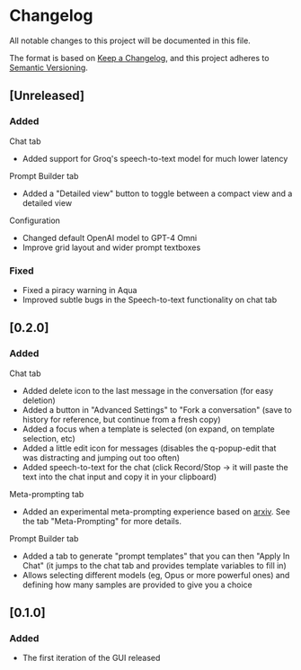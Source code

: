 # Changelog
All notable changes to this project will be documented in this file.

The format is based on [Keep a Changelog](https://keepachangelog.com/en/1.0.0/),
and this project adheres to [Semantic Versioning](https://semver.org/spec/v2.0.0.html).

## [Unreleased]

### Added

Chat tab
- Added support for Groq's speech-to-text model for much lower latency

Prompt Builder tab
- Added a "Detailed view" button to toggle between a compact view and a detailed view

Configuration
- Changed default OpenAI model to GPT-4 Omni
- Improve grid layout and wider prompt textboxes

### Fixed
- Fixed a piracy warning in Aqua
- Improved subtle bugs in the Speech-to-text functionality on chat tab

## [0.2.0]

### Added

Chat tab
- Added delete icon to the last message in the conversation (for easy deletion)
- Added a button in "Advanced Settings" to "Fork a conversation" (save to history for reference, but continue from a fresh copy)
- Added a focus when a template is selected (on expand, on template selection, etc)
- Added a little edit icon for messages (disables the q-popup-edit that was distracting and jumping out too often)
- Added speech-to-text for the chat (click Record/Stop -> it will paste the text into the chat input and copy it in your clipboard)

Meta-prompting tab
- Added an experimental meta-prompting experience based on [arxiv](https://arxiv.org/pdf/2401.12954). See the tab "Meta-Prompting" for more details.

Prompt Builder tab
- Added a tab to generate "prompt templates" that you can then "Apply In Chat" (it jumps to the chat tab and provides template variables to fill in)
- Allows selecting different models (eg, Opus or more powerful ones) and defining how many samples are provided to give you a choice

## [0.1.0]

### Added
- The first iteration of the GUI released